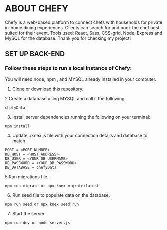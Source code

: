 # ABOUT CHEFY

Chefy is a web-based platform to connect chefs with households for private in-home dining experiences. Clients can search for and book the chef best suited for their event. Tools used: React, Sass, CSS-grid, Node, Express and MySQL for the database.
Thank you for checking my project!

## SET UP BACK-END

### Follow these steps to run a local instance of Chefy:

You will need node, npm , and MYSQL already installed in your computer.

1. Clone or download this repository.

2.Create a database using MYSQL and call it the following:

```
chefyData
```

3. Install server dependencies running the following on your terminal:

```
npm install
```

4. Update ./knex.js file with your connection details and database to match.

```
PORT = <PORT_NUMBER>
DB_HOST = <HOST_ADDRESS>
DB_USER = <YOUR DB USERNAME>
DB_PASSWORD = <YOUR DB PASSWORD>
DB_DATABASE = chefyData
```

5.Run migrations file.

```
npm run migrate or npx knex migrate:latest
```

6. Run seed file to populate data on the database.

```
npm run seed or npx knex seed:run
```

7. Start the server.

```
npm run dev or node server.js
```
